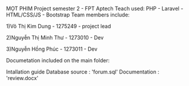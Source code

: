 MỌT PHIM
Project semester 2 - FPT Aptech Teach used: PHP - Laravel - HTML/CSS/JS  - Bootstrap
Team members include:

1)Võ Thị Kim Dung - 1275249 - project lead

2)Nguyễn Thị Minh Thư - 1273010 - Dev

3)Nguyễn Hồng Phúc - 1273011 - Dev

Documetation included on the main folder:

Intallation guide
Database source : 'forum.sql'
Documentation : 'review.docx'

